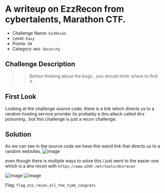 # A writeup on EzzRecon from cybertalents, Marathon CTF.

- Challenge Name: `EzzRecon`
- Level: `Easy`
- Points: `50`
- Category: `Web Security`

## Challenge Description
>> Before thinking about the bugs , you should think where to find it.


## First Look
Looking at the challenge source code, there is a link which directs 
us to a random hosting service provider its probably a dns attack called dns poisoning
, but this challenge is just a recon challenge.

## Solution
As we can see in the source code we have this weird link that directs us to a random websites,
![image](https://user-images.githubusercontent.com/33517160/110498720-9f768c00-8108-11eb-8075-1adc1e7b9b45.png)

even though there is multiple ways to solve this i just went to the easier one which is a dns recon with `https://www.w3dt.net/tools/dnsrecon`

![image](https://user-images.githubusercontent.com/33517160/110499339-2e83a400-8109-11eb-92f5-1c794e6a58c9.png)
![image](https://user-images.githubusercontent.com/33517160/110499444-49561880-8109-11eb-894c-e6161ac9d9e6.png)



Flag: `flag_ezz_recon_all_the_time_congrats`
